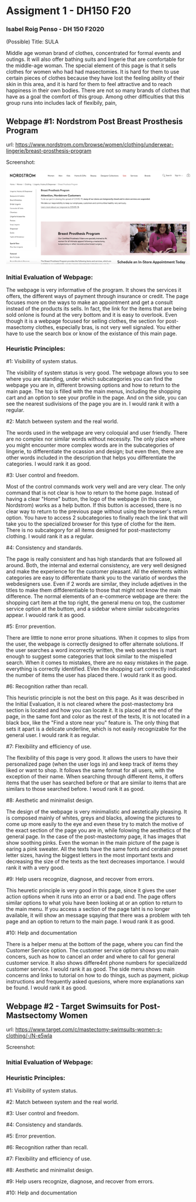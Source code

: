 # Assigment 1 - DH150 F20
### Isabel Roig Penso - DH 150 F2020
(Possible) Title: SULA

Middle age woman brand of clothes, concentrated for formal events and outings. It will also offer bathing suits and lingerie that are comfortable for the middle-age woman. The special element of this page is that it sells clothes for women who had had masectomies. It is hard for them to use certain pieces of clothes because they have lost the feeling ability of their skin in this area, and it is hard for them to feel attractive and to reach happiness in their own bodies. There are not so many brands of clothes that have as a goal the comfort of this group. Among other difficulties that this group runs into includes lack of flexibily, pain, 

## Webpage #1: Nordstrom Post Breast Prosthesis Program
url: https://www.nordstrom.com/browse/women/clothing/underwear-lingerie/breast-prosthesis-program

Screenshot: 

![Nordstrom Webpage Screenshot #1](SS1.png)

### Initial Evaluation of Webpage:

The webpage is very informative of the program. It shows the services it offers, the different ways of payment through insurance or credit. The page focuses more on the ways to make an appointment and get a consult instead of the products its sells. In fact, the link for the items that are being sold onlone is found at the very bottom and it is easy to overlook. Even though it is a webpage focused for selling clothes, the section for post-masectomy clothes, especially bras, is not very well signaled. You either have to use the search box or know of the existance of this main page.

### Heuristic Principles:

#1: Visibility of system status.

The visibility of system status is very good. The webpage allows you to see where you are standing, under which subcategories you can find the webpage you are in, different browsing options and how to return to the main page. The top is filled with the main menus, including the shopping cart and an option to see your profile in the page. And on the side, you can see the nearest sudivisions of the page you are in. I would rank it with a regular.

#2: Match between system and the real world.

The words used in the webpage are very coloquial and user friendly. There are no complex nor similar words without necessity. The only place where you might encounter more complex words are in the subcategories of lingerie, to differentiate the ocassion and design; but even then, there are other words included in the description that helps you differentiate the categories. I would rank it as good.

#3: User control and freedom.

Most of the control commands work very well and are very clear. The only command that is not clear is how to return to the home page. Instead of having a clear "Home" button, the logo of the webpage (in this case, Nordstrom) works as a help button. If this button is accessed, there is no clear way to return to the previous page without using the browser's return option. You have to access 2 subcategories to finally reach the link that will take you to the specialized browser for this type of clothe for the item. There is no subcategory for all items designed for post-mastectomy clothing. I would rank it as a regular.

#4: Consistency and standards.

The page is really consistent and has high standards that are followed all around. Both, the internal and external consistency, are very well designed and make the experience for the customer pleasant. All the elements within categories are easy to differentiate thank you to the variatio of wordws the webdesigners use. Even if 2 words are similar, they include adjetives in the titles to make them diffderentiable to those that might not know the main difference. The normal elements of an e-commerce webpage are there: the shopping cart item at the top right, the general menu on top, the customer service option at the buttom, and a sidebar where similar subcategories appear. I wouold rank it as good.

#5: Error prevention.

There are litttle to none error prone situations. When it copmes to slips from the user, the webpage is correctly designed to offer alternate solutions. If the user searches a word incorrectly written, the web searches is mart enough to suggest some categories that look similar to the mispelled search. When it comes to mistakes, there are no easy mistakes in the page. everything is correctly identified. EVen the shopping cart correctly indicated the number of items the user has placed there. I would rank it as good.

#6: Recognition rather than recall.

This heuristic principle is not the best on this page. As it was described in the Initial Evaluation, it is not cleared where the post-mastectomy bra section is located and how you can locate it. It is placed at the end of the page, in the same font and color as the rest of the texts, It is not located in a black box, like the "Find a store near you" feature is. The only thing that sets it apart is a delicate underline, which is not easily recognizable for the general user. I would rank it as regular.

#7: Flexibility and efficiency of use.

The flexibility of this page is very good. It allows the users to have their personalized page (when the user logs in) and keep track of items they liked or want to shop. It follows the same format for all users, with the exception of their name. When searching through different items, it offers items that the user has searched before or that are similar to items that are similars to those searched before. I woud rank it as good.

#8: Aesthetic and minimalist design.

The design of the webpage is very minimalistic and aestetically pleasing. It is composed mainly of whites, greys and blacks, allowing the pictures to come up more easily to the eye and even these try to match the motive of the exact section of the page you are in, while folowing the aesthetics of the general page. In the case of the post-mastectomy page, it has images that show soothing pinks. Even the woman in the main picture of the page is earing a pink sweater. All the texts have the same fonts and ceratain preset letter sizes, having the biggest letters in the most important texts and decreasing the size of the texts as the text decreases importance. I would rank it with a very good.

#9: Help users recognize, diagnose, and recover from errors.

This heuretic principle is very good in this page, since it gives the user action options when it runs into an error or a bad end. The page offers similar options to what yoiu have been looking at or an option to return to the main menu. If you access a section of the page taht is no longer available, it will show an message sqaying that there was a problem with teh page and an option to return to the main page. I woud rank it as good.

#10: Help and documentation

There is a helper menu at the bottom of the page, where you can find the Customer Service option. The customer service option shows you main concers, such as how to cancel an order and where to call for general customer service. It also shows differe4nt phone numbers for specializedd customer service. I would rank it as good. The side menu shows main concerns and links to tutorial on how to do things, such as payment, pickup instructions and frequently asked quesions, where more explanations xan be found. I would rank it as good. 



## Webpage #2 - Target Swimsuits for Post-Mastsectomy Women

url: https://www.target.com/c/mastectomy-swimsuits-women-s-clothing/-/N-e5wla

Screenshot: 

### Initial Evaluation of Webpage:



### Heuristic Principles:

#1: Visibility of system status.

#2: Match between system and the real world.

#3: User control and freedom.

#4: Consistency and standards.

#5: Error prevention.

#6: Recognition rather than recall.

#7: Flexibility and efficiency of use.

#8: Aesthetic and minimalist design.

#9: Help users recognize, diagnose, and recover from errors.

#10: Help and documentation

